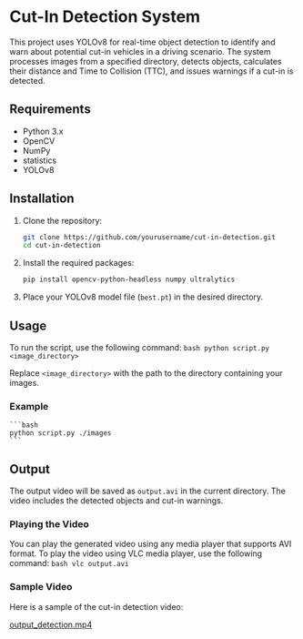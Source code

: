 # Cut-In Detection System

This project uses YOLOv8 for real-time object detection to identify and warn about potential cut-in vehicles in a driving scenario. The system processes images from a specified directory, detects objects, calculates their distance and Time to Collision (TTC), and issues warnings if a cut-in is detected.

## Requirements

- Python 3.x
- OpenCV
- NumPy
- statistics
- YOLOv8

## Installation

1. Clone the repository:
    ```bash
    git clone https://github.com/yourusername/cut-in-detection.git
    cd cut-in-detection
    ```

2. Install the required packages:
    ```bash
    pip install opencv-python-headless numpy ultralytics
    ```

3. Place your YOLOv8 model file (`best.pt`) in the desired directory.

## Usage

To run the script, use the following command:
    ```bash
    python script.py <image_directory>
    ```

Replace `<image_directory>` with the path to the directory containing your images.

### Example
    ```bash
    python script.py ./images
    ```

## Output

The output video will be saved as `output.avi` in the current directory. The video includes the detected objects and cut-in warnings.

### Playing the Video

You can play the generated video using any media player that supports AVI format. To play the video using VLC media player, use the following command:
    ```bash
    vlc output.avi
    ```

### Sample Video

Here is a sample of the cut-in detection video:

[output_detection.mp4](https://drive.google.com/file/d/1LqoqeMfKTTDJrTSdpOEBCHqktmPxnpd_/view?usp=sharing)


